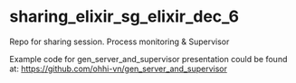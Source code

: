 # sharing_elixir_sg_elixir_dec_6
Repo for sharing session. Process monitoring &amp; Supervisor

Example code for gen_server_and_supervisor presentation could be found at:
https://github.com/ohhi-vn/gen_server_and_supervisor
